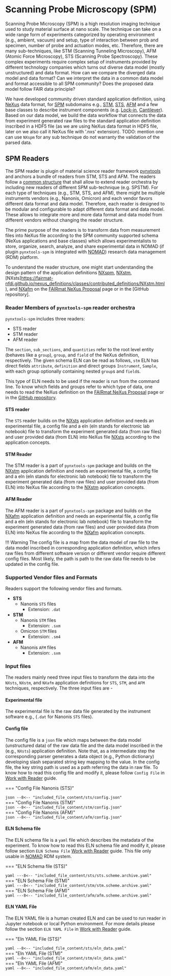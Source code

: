 # Scanning Probe Microscopy (SPM)

Scanning Probe Microscopy (SPM) is a high resolution imaging technique used to study material surface at nano scale. The technique can take on a wide range form of experiments categorized by operating environment (e.g., ambient, vacuum) and setup, type of interaction between prob and specimen, number of probe and actuation modes, etc. Therefore, there are many sub-techniques, like STM (Scanning Tunneling Microscopy), AFM (Atomic Force Microscopy), STS (Scanning Probe Spectroscopy). These complex experiments require complex setup of instruments provided by different technology companies which turns out diverse data model (mostly unstructured) and data format. How can we compare the diverged data model and data format? Can we interpret the data in a common data model and format accessible to all SPM community? Does the proposed data model follow FAIR data principle?

We have developed community driven standard application definition, using [NeXus](https://www.nexusformat.org/) data format, for [SPM](https://fairmat-nfdi.github.io/nexus_definitions/classes/contributed_definitions/NXspm.html) subdomains e.g., [STM](https://fairmat-nfdi.github.io/nexus_definitions/classes/contributed_definitions/NXstm.html), [STS](https://fairmat-nfdi.github.io/nexus_definitions/classes/contributed_definitions/NXsts.html), [AFM](https://fairmat-nfdi.github.io/nexus_definitions/classes/contributed_definitions/NXstm.html) and a few base classes to describe instrument components (e.g. [Lock-in](https://fairmat-nfdi.github.io/nexus_definitions/classes/contributed_definitions/NXlockin.html#nxlockin), [Cantilever](https://fairmat-nfdi.github.io/nexus_definitions/classes/contributed_definitions/NXspm_cantilever.html#nxspm-cantilever)). Based on our data model, we build the data workflow that connects the data from experiment generated raw files to the standard application definition inscribed in a HDF5 file (as we are using NeXus data format in HDF5 file, later on we also call it NeXus file with '.nxs' extension).
TODO: mention one can use `NXspm` for any sub technique do not warranty the validation of the parsed data.

## __SPM Readers__
The SPM reader is plugin of material science reader framework [pynxtools](https://github.com/FAIRmat-NFDI/pynxtools) and anchors a bundle of readers from STM, STS and AFM. The readers follow a [common structure](../reader_structure.md) that shall allow to extend reader orchestra by including new readers of different SPM sub-technique (e.g. SPSTM). For each type of techniques (e.g., STM, STS, and AFM), there might be multiple instruments vendors (e.g., Nanonis, Omicron) and each vendor favors different data format and data model. Therefore, each reader is designed to be modular and configurable to adapt different data format and data model. These allows to integrate more and more data format and data model from different vendors without changing the reader structure.

The prime purpose of the readers is to transform data from measurement files into NeXus file according to the SPM community supported schema (NeXus applications and base classes) which allows experimentalists to store, organize, search, analyze, and share experimental data in NOMAD (if plugin `pynxtools-spm` is integrated with [NOMAD](https://nomad-lab.eu/nomad-lab/)) research data management (RDM) platform. 

To understand the reader structure, one might start understanding the design pattern of the application definitions [NXspm](https://fairmat-nfdi.github.io/nexus_definitions/classes/contributed_definitions/NXspm.html), [NXstm](https://fairmat-nfdi.github.io/nexus_definitions/classes/contributed_definitions/NXstm.html), [NXsts]https://fairmat-nfdi.github.io/nexus_definitions/classes/contributed_definitions/NXstm.html), and [NXafm](https://fairmat-nfdi.github.io/nexus_definitions/classes/contributed_definitions/NXafm.html) on the [FAIRmat NeXus Proposal](https://fairmat-nfdi.github.io/nexus_definitions/) page or in the [GitHub repository].

### __Reader Members of `pynxtools-spm` reader orchestra__
`pynxtools-spm` includes three readers:

- STS reader
- STM reader
- AFM reader

The `section`, `sub_sections`, and `quantities` refer to the root level entity (behaves like a `group`), `group`, and `field` of the NeXus definition, respectively. The given schema ELN can be read as follows, `stm` ELN has direct fields `attribute`, `definition` and direct groups `Instrument`, `Sample`, with each group optionally containing nested `group`s and `field`s.

This type of ELN needs to be used if the reader is run from the command line. To know which fields and groups refer to which type of data, one needs to read the NeXus definition on the [FAIRmat NeXus Proposal](https://fairmat-nfdi.github.io/nexus_definitions/classes/contributed_definitions/NXsts.html#nxsts) page or in the [GitHub repository](https://github.com/FAIRmat-NFDI/nexus_definitions/blob/fairmat/contributed_definitions/NXsts.nxdl.xml).


#### __STS reader__

The `STS` reader builds on the [NXsts](https://fairmat-nfdi.github.io/nexus_definitions/classes/contributed_definitions/NXsts.html) application definition and needs an experimental file, a config file and a eln (eln stands for electronic lab notebook) file to transform the experiment generated data (from raw files) and user provided data (from ELN) into NeXus file [NXsts](https://fairmat-nfdi.github.io/nexus_definitions/classes/contributed_definitions/NXsts.html) according to the application concepts.

#### __STM Reader__
The STM reader is a part of `pynxtools-spm` package and builds on the [NXstm](https://fairmat-nfdi.github.io/nexus_definitions/classes/contributed_definitions/NXstm.html) application definition and needs an experimental file, a config file and a eln (eln stands for electronic lab notebook) file to transform the experiment generated data (from raw files) and user provided data (from ELN) into NeXus file according to the [NXstm](https://fairmat-nfdi.github.io/nexus_definitions/classes/contributed_definitions/NXstm.html) application concepts.

#### __AFM Reader__
The AFM reader is a part of `pynxtools-spm` package and builds on the [NXafm](https://fairmat-nfdi.github.io/nexus_definitions/classes/contributed_definitions/NXafm.html) application definition and needs an experimental file, a config file and a eln (eln stands for electronic lab notebook) file to transform the experiment generated data (from raw files) and user provided data (from ELN) into NeXus file according to the [NXafm](https://fairmat-nfdi.github.io/nexus_definitions/classes/contributed_definitions/NXafm.html) application concepts.

!!! Warning 
  The config file is a map from the data model of raw file to the data model inscribed in corresponding application definition, which infers raw files from different software version or different vendor require different config files. Most likely, the path is path to the raw data file needs to be updated in the config file. 

### __Supported Vendor files and Formats__
Readers support the following vendor files and formats.

- __STS__
    - Nanonis `STS` files
        - Extension: `.dat`
- __STM__
    - Nanonis `STM` files
        - Extension: `.sxm`
    - Omicron `STM` files
        - Extension: `.sm4`
- __AFM__
    - Nanonis `AFM` files
        - Extension: `.sxm`

### __Input files__
The readers mainly need three input files to transform the data into the `NXsts`, `NXstm`, and `NXafm` application definitions for `STS`, `STM`, and `AFM` techniques, respectively. The three input files are - 

#### __Experimental file__ 
The experimental file is the raw data file generated by the instrument software e.g., (`.dat` for Nanonis `STS` files).

#### __Config file__ 
The config file is a `json` file which maps between the data model (unstructured data) of the raw data file and the data model inscribed in the (e.g., `NXsts`) application definition. Note that, as a intermediate step the corresponding parser generates a data object (e.g., Python dictionary) developing slash separated string key mapping to the value. In the config file, the key string path is used as a path referring the data in raw file. To know how to read this config file and modify it, please follow `Config File` in  [Work with Reader](../how-to-guides/how-to-use-the-reader.md) guide.


=== "Config File Nanonis (STS)"
    <div class="scrollable">
    ```json
    --8<-- "included_file_content/sts/config.json"
    ```
    </div>
=== "Config File Nanonis (STM)"
    <div class="scrollable">
    ```json
    --8<-- "included_file_content/stm/config.json"
    ```
    </div>
=== "Config File Nanonis (AFM)"
    <div class="scrollable">
    ```json
    --8<-- "included_file_content/afm/config.json"
    ```
    </div>

#### __ELN Schema file__ 
The ELN schema file is a `yaml` file which describes the metadata of the experiment. To know how to read this ELN schema file and modify it, please follow section `ELN Schema File` [Work with Reader](../how-to-guides/how-to-use-the-reader.md) guide. This file only usable in [NOMAD](https://nomad-lab.eu/nomad-lab/) RDM system.

=== "ELN Schema file (STS)"
    <div class="scrollable">
    ```yaml
    ---8<-- "included_file_content/sts/sts.scheme.archive.yaml"
    ```
    </div>
=== "ELN Schema File (STM)"
    <div class="scrollable">
    ```yaml
    ---8<-- "included_file_content/stm/stm.scheme.archive.yaml"
    ```
    </div>
=== "ELN Schema File (AFM)"
    <div class="scrollable">
    ```yaml
    ---8<-- "included_file_content/afm/afm.scheme.archive.yaml"
    ```
    </div>

#### __ELN YAML File__ 
The ELN YAML file is a human created ELN and can be used to run reader in Jupyter notebook or local Python environment. For more details please follow the section `ELN YAML File` in [Work with Reader](../how-to-guides/how-to-use-the-reader.md) guide.

=== "Eln YAML File (STS)"
    <div class="scrollable">
    ```yaml
    --8<-- "included_file_content/sts/eln_data.yaml"
    ```
    </div>
=== "Eln YAML File (STM)"
    <div class="scrollable">
    ```yaml
    --8<-- "included_file_content/stm/eln_data.yaml"
    ```
    </div>
=== "Eln YAML File (AFM)"
    <div class="scrollable">
    ```yaml
    --8<-- "included_file_content/afm/eln_data.yaml"
    ```
    </div>